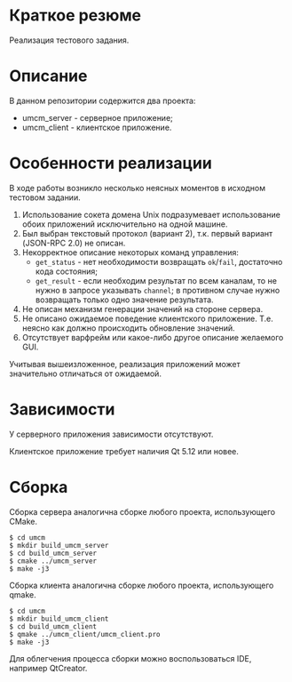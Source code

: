 # Краткое резюме
Реализация тестового задания.

# Описание
В данном репозитории содержится два проекта:
*  umcm_server - серверное приложение;
*  umcm_client - клиентское приложение.

# Особенности реализации
В ходе работы возникло несколько неясных моментов в исходном тестовом задании.

 1. Использование сокета домена Unix подразумевает использование обоих приложений исключительно на одной машине.
 1. Был выбран текстовый протокол (вариант 2), т.к. первый вариант (JSON-RPC 2.0) не описан.
 1. Некорректное описание некоторых команд управления:
    * `get_status` - нет необходимости возвращать `ok`/`fail`, достаточно кода состояния;
    * `get_result` - если необходим результат по всем каналам, то не нужно в запросе указывать `channel`; в противном случае нужно возвращать только одно значение результата.
 1. Не описан механизм генерации значений на стороне сервера.
 1. Не описано ожидаемое поведение клиентского приложение. Т.е. неясно как должно происходить обновление значений.
 1. Отсутствует варфрейм или какое-либо другое описание желаемого GUI.

Учитывая вышеизложенное, реализация приложений может значительно отличаться от ожидаемой.

# Зависимости
У серверного приложения зависимости отсутствуют.

Клиентское приложение требует наличия Qt 5.12 или новее.

# Сборка
Сборка сервера аналогична сборке любого проекта, использующего CMake.
```
$ cd umcm
$ mkdir build_umcm_server
$ cd build_umcm_server
$ cmake ../umcm_server
$ make -j3
```
Сборка клиента аналогична сборке любого проекта, использующего qmake.
```
$ cd umcm
$ mkdir build_umcm_client
$ cd build_umcm_client
$ qmake ../umcm_client/umcm_client.pro
$ make -j3
```
Для облегчения процесса сборки можно воспользоваться IDE, например QtCreator.
